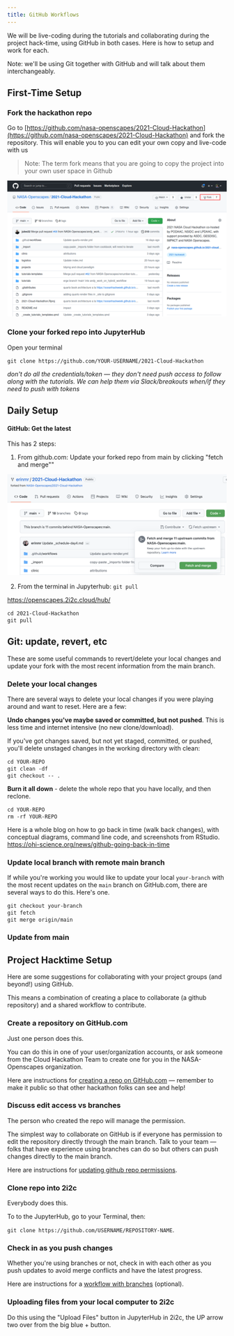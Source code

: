 ```yaml
---
title: GitHub Workflows
---
```


We will be live-coding during the tutorials and collaborating during the project hack-time, using GitHub in both cases. Here is how to setup and work for each. 

Note: we'll be using Git together with GitHub and will talk about them interchangeably. 

## First-Time Setup

### Fork the hackathon repo

Go to [https://github.com/nasa-openscapes/2021-Cloud-Hackathon](https://github.com/nasa-openscapes/2021-Cloud-Hackathon) and fork the repository. This will enable you to you can edit your own copy and live-code with us

> Note: The term fork means that you are going to copy the project into your own user space in Github

![Fork a copy](../clinic/img/fork-tutorials.png)

### Clone your forked repo into JupyterHub

Open your terminal

```{.bash}
git clone https://github.com/YOUR-USERNAME/2021-Cloud-Hackathon
```

*don't do all the credentials/token — they don't need push access to follow along with the tutorials. We can help them via Slack/breakouts when/if they need to push with tokens*

## Daily Setup

#### GitHub: Get the latest 

This has 2 steps: 

1. From github.com: Update your forked repo from main by clicking "fetch and merge""

![](images/github-fetch-and-merge.png)

2. From the terminal in Jupyterhub: `git pull`

<https://openscapes.2i2c.cloud/hub/>

```{.bash}
cd 2021-Cloud-Hackathon
git pull
```

## Git: update, revert, etc

These are some useful commands to revert/delete your local changes and update your fork with the most recent information from the main branch.

### Delete your local changes

There are several ways to delete your local changes if you were playing around and want to reset. Here are a few: 

**Undo changes you've maybe saved or committed, but not pushed**. This is less time and internet intensive (no new clone/download). 

If you've got changes saved, but not yet staged, committed, or pushed, you'll delete unstaged changes in the working directory with clean:

```{.bash}
cd YOUR-REPO
git clean -df
git checkout -- .
```

**Burn it all down** - delete the whole repo that you have locally, and then reclone. 

```{.bash}
cd YOUR-REPO
rm -rf YOUR-REPO
```

Here is a whole blog on how to go back in time (walk back changes), with conceptual diagrams, command line code, and screenshots from RStudio. <https://ohi-science.org/news/github-going-back-in-time>

### Update local branch with remote main branch

If while you're working you would like to update your local
`your-branch` with the most recent updates on the `main` branch on
GitHub.com, there are several ways to do this. Here's one.

```{.bash}
git checkout your-branch
git fetch
git merge origin/main
```

### Update from main


## Project Hacktime Setup

Here are some suggestions for collaborating with your project groups (and beyond!) using GitHub. 

This means a combination of creating a place to collaborate (a github repository) and a shared workflow to contribute. 

### Create a repository on GitHub.com

Just one person does this.

You can do this in one of your user/organization accounts, or ask someone from the Cloud Hackathon Team to create one for you in the NASA-Openscapes organization. 

Here are instructions for [creating a repo on GitHub.com](https://rstudio-conf-2020.github.io/r-for-excel/github.html#create-a-repository-on-github.com) — remember to make it public so that other hackathon folks can see and help!

### Discuss edit access vs branches

The person who created the repo will manage the permission. 

The simplest way to collaborate on GitHub is if everyone has permission to edit the repository directly through the main branch. Talk to your team — folks that have experience using branches can do so but others can push changes directly to the main branch. 

Here are instructions for [updating github repo permissions](https://docs.github.com/en/repositories/managing-your-repositorys-settings-and-features/managing-repository-settings/managing-teams-and-people-with-access-to-your-repository#inviting-a-team-or-person). 

### Clone repo into 2i2c

Everybody does this. 

To to the JupyterHub, go to your Terminal, then: 

`git clone https://github.com/USERNAME/REPOSITORY-NAME`. 

### Check in as you push changes

Whether you're using branches or not, check in with each other as you push updates to avoid merge conflicts and have the latest progress.

Here are instructions for a [workflow with branches](https://nasa-openscapes.github.io/earthdata-cloud-cookbook/contributing/workflow.html#github-workflow) (optional).

### Uploading files from your local computer to 2i2c

Do this using the "Upload Files" button in JupyterHub in 2i2c, the UP arrow two over from the big blue + button.

